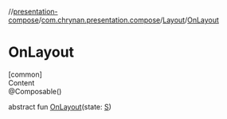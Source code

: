 //[presentation-compose](../../../index.md)/[com.chrynan.presentation.compose](../index.md)/[Layout](index.md)/[OnLayout](-on-layout.md)



# OnLayout  
[common]  
Content  
@Composable()  
  
abstract fun [OnLayout](-on-layout.md)(state: [S](index.md))  




